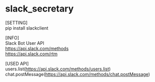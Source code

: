 # slack_secretary
[SETTING]  
pip install slackclient  

[INFO]  
Slack Bot User API  
https://api.slack.com/methods  
https://api.slack.com/rtm  

[USED API]  
users.list(https://api.slack.com/methods/users.list)  
chat.postMessage(https://api.slack.com/methods/chat.postMessage)  
